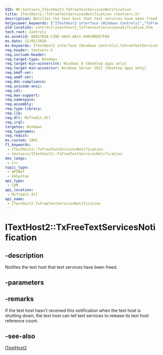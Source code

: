 ```yaml
---
UID: NF:textserv.ITextHost2.TxFreeTextServicesNotification
title: ITextHost2::TxFreeTextServicesNotification (textserv.h)
description: Notifies the text host that text services have been freed.
helpviewer_keywords: ["ITextHost2 interface [Windows Controls]","TxFreeTextServicesNotification method","ITextHost2.TxFreeTextServicesNotification","ITextHost2::TxFreeTextServicesNotification","TxFreeTextServicesNotification","TxFreeTextServicesNotification method [Windows Controls]","TxFreeTextServicesNotification method [Windows Controls]","ITextHost2 interface","controls.itexthost2_txfreetextservicesnotification","textserv/ITextHost2::TxFreeTextServicesNotification"]
old-location: controls\itexthost2_txfreetextservicesnotification.htm
tech.root: Controls
ms.assetid: AD017B2A-C38E-4A55-AA31-84639BE87FA8
ms.date: 12/05/2018
ms.keywords: ITextHost2 interface [Windows Controls],TxFreeTextServicesNotification method, ITextHost2.TxFreeTextServicesNotification, ITextHost2::TxFreeTextServicesNotification, TxFreeTextServicesNotification, TxFreeTextServicesNotification method [Windows Controls], TxFreeTextServicesNotification method [Windows Controls],ITextHost2 interface, controls.itexthost2_txfreetextservicesnotification, textserv/ITextHost2::TxFreeTextServicesNotification
req.header: textserv.h
req.include-header: 
req.target-type: Windows
req.target-min-winverclnt: Windows 8 [desktop apps only]
req.target-min-winversvr: Windows Server 2012 [desktop apps only]
req.kmdf-ver: 
req.umdf-ver: 
req.ddi-compliance: 
req.unicode-ansi: 
req.idl: 
req.max-support: 
req.namespace: 
req.assembly: 
req.type-library: 
req.lib: 
req.dll: Msftedit.dll
req.irql: 
targetos: Windows
req.typenames: 
req.redist: 
ms.custom: 19H1
f1_keywords:
 - ITextHost2::TxFreeTextServicesNotification
 - textserv/ITextHost2::TxFreeTextServicesNotification
dev_langs:
 - c++
topic_type:
 - APIRef
 - kbSyntax
api_type:
 - COM
api_location:
 - Msftedit.dll
api_name:
 - ITextHost2.TxFreeTextServicesNotification
---
```


# ITextHost2::TxFreeTextServicesNotification


## -description

Notifies the text host that text services have been freed.

## -parameters

## -remarks

If the text host hasn't received this notification when the text host is shutting down, the text host can tell text services to release its text host reference count.

## -see-also

<a href="https://docs.microsoft.com/windows/desktop/api/textserv/nl-textserv-itexthost2">ITextHost2</a>

